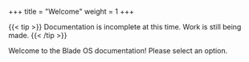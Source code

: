 +++
title = "Welcome"
weight = 1
+++

{{< tip >}} Documentation is incomplete at this time. Work is still being made. {{< /tip >}}

Welcome to the Blade OS documentation! Please select an option.